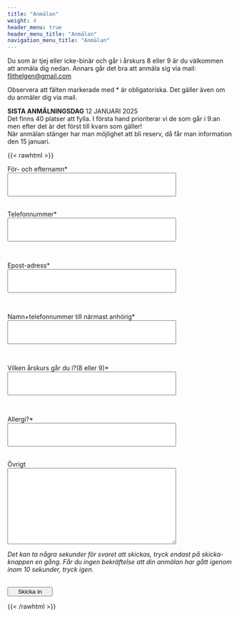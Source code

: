 ```yaml
---
title: "Anmälan"
weight: 4
header_menu: true
header_menu_title: "Anmälan"
navigation_menu_title: "Anmälan"
---
```


Du som är tjej eller icke-binär och går i årskurs 8 eller 9 är du välkommen att anmäla dig nedan. Annars går det bra att anmäla sig via mail: flithelgen@gmail.com

Observera att fälten markerade med * är obligatoriska. Det gäller även om du anmäler dig via mail.

<!--#### <u>Anmälan är stängd!</u> 

Om du är tjej eller ickebinär och går i årskurs 8 eller 9 är du välkommen att anmäla dig nedan. Annars går det bra att anmäla sig via mail: flithelgen@gmail.com

Observera att fälten martkerade med * är obligatoriska. Det gäller även vid anmälning via mail.-->

__SISTA ANMÄLNINGSDAG__
12 JANUARI 2025
<br>
Det finns 40 platser att fylla. I första hand prioriterar vi de som går i 9:an men efter det är det först till kvarn som gäller!
<br>
När anmälan stänger har man möjlighet att bli reserv, då får man information den 15 januari.
 
{{< rawhtml >}}
<script type="text/javascript">var submitted=false;</script>
<iframe name="form_iframe" id="form_iframe" style="display:none;" onload="
      if (submitted) {
            window.location='/tack-for-anmalan';
      }
"></iframe> 


<form action="https://docs.google.com/forms/d/e/1FAIpQLScRjkYOiCkSx46sDUkTzxsPMYa_P2C7tIe-3iSxA06vxawfBQ/viewform?usp=sf_link/formResponse" target="form_iframe" onsubmit="submitted=true">

  <label>För- och efternamn*</label> <br>
        <input type="text" placeholder="" class="form-input" name="entry.754322292" required>
        <br>
        <br>

   <label>Telefonnummer*</label> <br>
        <input type="tel" placeholder="" class="form-input" name="entry.1032050923" required></input>
        <br>
        
<br>

  <label>Epost-adress*</label> <br>
        <input type="email" placeholder="" class="form-input" name="entry.748088617" required>
        <br>

<br>

 <label>Namn+telefonnummer till närmast anhörig*</label> <br>
        <input type="text" placeholder="" class="form-input" name="entry.256356280" required>
        <br>

<br>

 <label>Vilken årskurs går du i?(8 eller 9)*</label> <br>
        <input type="text" placeholder="" class="form-input" name="entry.1497228969" required>
        <br>

<br>

<label>Allergi?*</label> <br>
        <input type="text" placeholder="" class="form-input" name="entry.1057051356" >
        <br>
<br>


<label>Övrigt</label> <br>
        <textarea type="text" placeholder="" class="form-text" rows="9" name="entry.1660698277" ></textarea>
        <br>
        


<p><i>Det kan ta några sekunder för svaret att skickas, tryck endast på skicka-knappen en gång. Får du ingen bekräftelse att din anmälan har gått igenom inom 10 sekunder, tryck igen.</i></p>
<br>
   <input type="submit" class="submit" value="Skicka in">
</form>

<style>
.form-input {
      width: 75%;
      padding: 17px 15px; /*line-height: 20px; */
}
.submit {
      width: 20%;
}
.form-text{
      width: 75%;
      padding: 17px 15px;
}
</style>

{{< /rawhtml >}}

